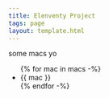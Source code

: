 ```yaml
---
title: Elenventy Project
tags: page
layout: template.html
---
```

some macs yo
<div>
    <ul>
        {% for mac in macs -%}
            <li>{{ mac }}</li>
        {% endfor -%}
    </ul>
</div>
